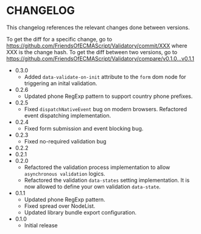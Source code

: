 # CHANGELOG

This changelog references the relevant changes done between versions.

To get the diff for a specific change, go to https://github.com/FriendsOfECMAScript/Validatory/commit/XXX where XXX is 
the change hash. To get the diff between two versions, go to https://github.com/FriendsOfECMAScript/Validatory/compare/v0.1.0...v0.1.1

* 0.3.0
    * Added `data-validate-on-init` attribute to the `form` dom node for triggering an inital validation.
* 0.2.6
    * Updated phone RegExp pattern to support country phone prefixes.
* 0.2.5
    * Fixed `dispatchNativeEvent` bug on modern browsers. Refactored event dispatching implementation.
* 0.2.4
    * Fixed form submission and event blocking bug.
* 0.2.3
    * Fixed no-required validation bug
* 0.2.2
* 0.2.1
* 0.2.0
    * Refactored the validation process implementation to allow `asynchronous validation` logics.
    * Refactored the validation `data-states` setting implementation. It is now allowed to define your own validation `data-state`. 
* 0.1.1
    * Updated phone RegExp pattern.
    * Fixed spread over NodeList.
    * Updated library bundle export configuration.
* 0.1.0
    * Initial release

